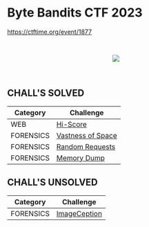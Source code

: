 # Byte Bandits CTF 2023
https://ctftime.org/event/1877

<br>
<p align="center">
  <a href="http://bbctf.fluxus.co.in/challenges" target="_blank">
    <img src="https://ctftime.org/media/cache/66/c1/66c1422140ff8c5dc9d70018b6f03a9a.png">
  </a>
</p>

<br>

## CHALL'S SOLVED

| Category  | Challenge |
| --------- | --------- |
| WEB       | [Hi-Score](https://github.com/nopedawn/CTF/tree/main/ByteBanditsCTF23/WEB/hi-score/#hi-score)
| FORENSICS | [Vastness of Space](https://github.com/nopedawn/CTF/tree/main/ByteBanditsCTF23/FORENSICS/vastness_of_space/#vastness-of-space)
| FORENSICS | [Random Requests](https://github.com/nopedawn/CTF/tree/main/ByteBanditsCTF23/FORENSICS/random_requests/#random-requests)
| FORENSICS | [Memory Dump](https://github.com/nopedawn/CTF/tree/main/ByteBanditsCTF23/FORENSICS/memory_dump/#memory-dump)

## CHALL'S UNSOLVED
| Category  | Challenge |
| --------- | --------- |
| FORENSICS | [ImageCeption](https://github.com/nopedawn/CTF/tree/main/ByteBanditsCTF23/FORENSICS/imageception/#imageception)
